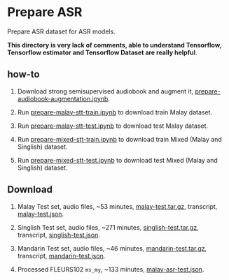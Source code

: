 # Prepare ASR

Prepare ASR dataset for ASR models.

**This directory is very lack of comments, able to understand Tensorflow, Tensorflow estimator and Tensorflow Dataset are really helpful**.

## how-to

1. Download strong semisupervised audiobook and augment it, [prepare-audiobook-augmentation.ipynb](prepare-audiobook-augmentation.ipynb).

2. Run [prepare-malay-stt-train.ipynb](prepare-malay-stt-train.ipynb) to download train Malay dataset.

3. Run [prepare-malay-stt-test.ipynb](prepare-malay-stt-test.ipynb) to download test Malay dataset.

4. Run [prepare-mixed-stt-train.ipynb](prepare-mixed-stt-train.ipynb) to download train Mixed (Malay and Singlish) dataset.

5. Run [prepare-mixed-stt-test.ipynb](prepare-mixed-stt-test.ipynb) to download test Mixed (Malay and Singlish) dataset.

## Download

1. Malay Test set, audio files, ~53 minutes, [malay-test.tar.gz](https://f000.backblazeb2.com/file/malaya-speech-model/asr-dataset/malay-test.tar.gz), transcript, [malay-test.json](https://f000.backblazeb2.com/file/malaya-speech-model/asr-dataset/malay-test.json).

2. Singlish Test set, audio files, ~271 minutes, [singlish-test.tar.gz](https://f000.backblazeb2.com/file/malaya-speech-model/asr-dataset/singlish-test.tar.gz), transcript, [singlish-test.json](https://f000.backblazeb2.com/file/malaya-speech-model/asr-dataset/singlish-test.json).

3. Mandarin Test set, audio files, ~46 minutes, [mandarin-test.tar.gz](https://f000.backblazeb2.com/file/malaya-speech-model/asr-dataset/mandarin-test.tar.gz), transcript, [mandarin-test.json](https://f000.backblazeb2.com/file/malaya-speech-model/asr-dataset/mandarin-test.json).

4. Processed FLEURS102 `ms_my`, ~133 minutes, [malay-asr-test.json](malay-asr-test.json).